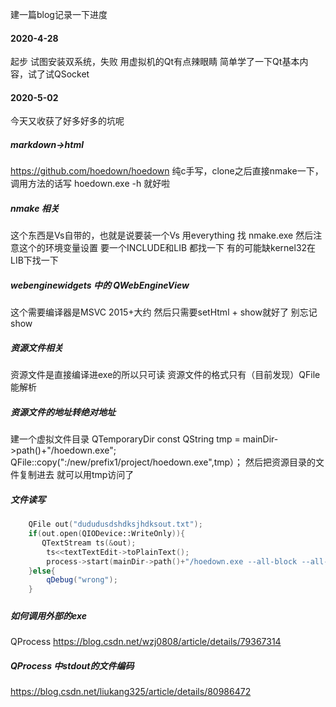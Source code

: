 建一篇blog记录一下进度
<!--more-->

#### 2020-4-28
起步
试图安装双系统，失败
用虚拟机的Qt有点辣眼睛
简单学了一下Qt基本内容，试了试QSocket

#### 2020-5-02
今天又收获了好多好多的坑呢

##### markdown->html
https://github.com/hoedown/hoedown
纯c手写，clone之后直接nmake一下，调用方法的话写 hoedown.exe -h 就好啦

##### nmake 相关
这个东西是Vs自带的，也就是说要装一个Vs
用everything 找 nmake.exe
然后注意这个的环境变量设置
要一个INCLUDE和LIB 都找一下
有的可能缺kernel32在LIB下找一下

##### webenginewidgets 中的 QWebEngineView
这个需要编译器是MSVC 2015+大约
然后只需要setHtml + show就好了
别忘记show

##### 资源文件相关
资源文件是直接编译进exe的所以只可读
资源文件的格式只有（目前发现）QFile能解析

##### 资源文件的地址转绝对地址
建一个虚拟文件目录 QTemporaryDir
const QString tmp = mainDir->path()+"/hoedown.exe";
QFile::copy(":/new/prefix1/project/hoedown.exe",tmp）；
然后把资源目录的文件复制进去
就可以用tmp访问了

##### 文件读写
```cpp
    QFile out("dududusdshdksjhdksout.txt");
    if(out.open(QIODevice::WriteOnly)){
       QTextStream ts(&out);
        ts<<textTextEdit->toPlainText();
        process->start(mainDir->path()+"/hoedown.exe --all-block --all-span --all-flags "+"dududusdshdksjhdksout.txt");
    }else{
        qDebug("wrong");
    }
```
##### 
##### 如何调用外部的exe
QProcess
https://blog.csdn.net/wzj0808/article/details/79367314

##### QProcess 中stdout的文件编码
https://blog.csdn.net/liukang325/article/details/80986472